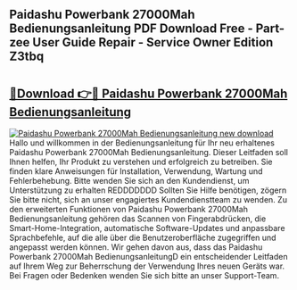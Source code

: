 ## Paidashu Powerbank 27000Mah Bedienungsanleitung PDF Download Free - Part-zee User Guide Repair - Service Owner Edition Z3tbq

# <h2><a href="http://df4cch.blite.top/?on=Paidashu+Powerbank+27000Mah+Bedienungsanleitung">🔗Download 👉🔴 Paidashu Powerbank 27000Mah Bedienungsanleitung</a></h2>

[![Paidashu Powerbank 27000Mah Bedienungsanleitung new download](https://i.imgur.com/lujVjoI.png)](http://df4cch.blite.top/?on=Paidashu+Powerbank+27000Mah+Bedienungsanleitung)
Hallo und willkommen in der Bedienungsanleitung für Ihr neu erhaltenes Paidashu Powerbank 27000Mah Bedienungsanleitung. Dieser Leitfaden soll Ihnen helfen, Ihr Produkt zu verstehen und erfolgreich zu betreiben. Sie finden klare Anweisungen für Installation, Verwendung, Wartung und Fehlerbehebung. Bitte wenden Sie sich an den Kundendienst, um Unterstützung zu erhalten REDDDDDDD Sollten Sie Hilfe benötigen, zögern Sie bitte nicht, sich an unser engagiertes Kundendienstteam zu wenden. Zu den erweiterten Funktionen von Paidashu Powerbank 27000Mah Bedienungsanleitung gehören das Scannen von Fingerabdrücken, die Smart-Home-Integration, automatische Software-Updates und anpassbare Sprachbefehle, auf die alle über die Benutzeroberfläche zugegriffen und angepasst werden können. Wir gehen davon aus, dass das Paidashu Powerbank 27000Mah BedienungsanleitungD ein entscheidender Leitfaden auf Ihrem Weg zur Beherrschung der Verwendung Ihres neuen Geräts war. Bei Fragen oder Bedenken wenden Sie sich bitte an unser Support-Team.
